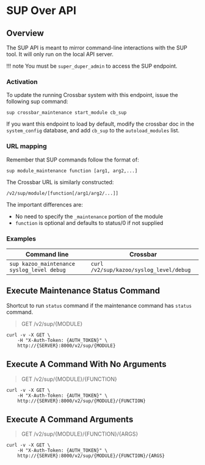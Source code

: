 # SUP Over API

## Overview

The SUP API is meant to mirror command-line interactions with the SUP tool. It will only run on the local API server.

!!! note
    You must be `super_duper_admin` to access the SUP endpoint.

### Activation

To update the running Crossbar system with this endpoint, issue the following sup command:

```shell
sup crossbar_maintenance start_module cb_sup
```

If you want this endpoint to load by default, modify the crossbar doc in the `system_config` database, and add `cb_sup` to the `autoload_modules` list.

### URL mapping

Remember that SUP commands follow the format of:

```shell
sup module_maintenance function [arg1, arg2,...]
```

The Crossbar URL is similarly constructed:

```
/v2/sup/module/[function[/arg1/arg2/...]]
```

The important differences are:

* No need to specify the `_maintenance` portion of the module
* `function` is optional and defaults to status/0 if not supplied

### Examples

| Command line | Crossbar |
|--------------------------------------------|-----------------------------------------|
| `sup kazoo_maintenance syslog_level debug` | `curl /v2/sup/kazoo/syslog_level/debug` |

## Execute Maintenance Status Command

Shortcut to run `status` command if the maintenance command has `status` command.

> GET /v2/sup/{MODULE}

```shell
curl -v -X GET \
    -H "X-Auth-Token: {AUTH_TOKEN}" \
    http://{SERVER}:8000/v2/sup/{MODULE}
```

## Execute A Command With No Arguments

> GET /v2/sup/{MODULE}/{FUNCTION}

```shell
curl -v -X GET \
    -H "X-Auth-Token: {AUTH_TOKEN}" \
    http://{SERVER}:8000/v2/sup/{MODULE}/{FUNCTION}
```

## Execute A Command Arguments

> GET /v2/sup/{MODULE}/{FUNCTION}/{ARGS}

```shell
curl -v -X GET \
    -H "X-Auth-Token: {AUTH_TOKEN}" \
    http://{SERVER}:8000/v2/sup/{MODULE}/{FUNCTION}/{ARGS}
```

